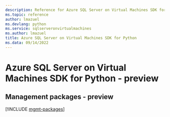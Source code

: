 ```yaml
---
description: Reference for Azure SQL Server on Virtual Machines SDK for Python
ms.topic: reference
author: lmazuel
ms.devlang: python
ms.service: sqlserveronvirtualmachines
ms.author: lmazuel
title: Azure SQL Server on Virtual Machines SDK for Python
ms.data: 09/14/2022
---
```

# Azure SQL Server on Virtual Machines SDK for Python - preview

## Management packages - preview
[!INCLUDE [mgmt-packages](sql-server-on-virtual-machines-mgmt-index.md)]
